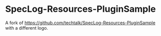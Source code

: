 SpecLog-Resources-PluginSample
==============================

A fork of https://github.com/techtalk/SpecLog-Resources-PluginSample with a different logo.
